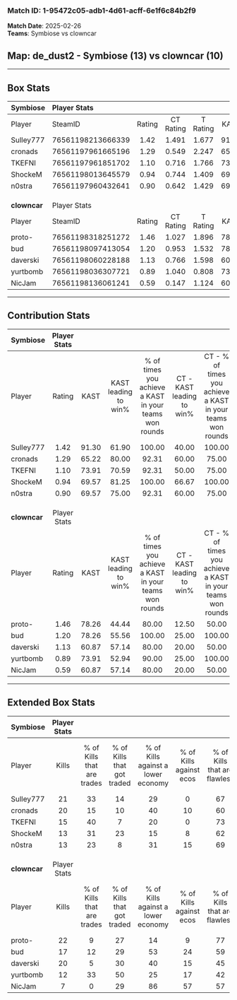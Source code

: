 ### Match ID: 1-95472c05-adb1-4d61-acff-6e1f6c84b2f9  
**Match Date**: 2025-02-26  
**Teams**: Symbiose vs clowncar  

## **Map**: de_dust2 - Symbiose (13) vs clowncar (10)  
---  

## Box Stats  

| **Symbiose** | Player Stats      |        |           |          |       |       |       |         |        |      |     |
| :- | :- | :-: | :-: | :-: | :-: | :-: | :-: | :-: | :-: | :-: | :-: |
| Player       | SteamID           | Rating | CT Rating | T Rating | KAST  |  ADR  | Kills | Assists | Deaths | K/D  | HS% |
| Sulley777    | 76561198213666339 |  1.42  |   1.491   |  1.677   | 91.30 | 82.2  |  21   |    7    |   17   | 1.24 | 52  |
| cronads      | 76561197961665196 |  1.29  |   0.549   |  2.247   | 65.22 | 87.8  |  20   |    5    |   13   | 1.54 | 45  |
| TKEFNI       | 76561197961851702 |  1.10  |   0.716   |  1.766   | 73.91 | 78.3  |  15   |    8    |   15   | 1.00 | 33  |
| ShockeM      | 76561198013645579 |  0.94  |   0.744   |  1.409   | 69.57 | 72.0  |  13   |    6    |   16   | 0.81 | 61  |
| n0stra       | 76561197960432641 |  0.90  |   0.642   |  1.429   | 69.57 | 66.6  |  13   |    6    |   17   | 0.76 | 23  |
|              |                   |        |           |          |       |       |       |         |        |      |     |
|              |                   |        |           |          |       |       |       |         |        |      |     |
|              |                   |        |           |          |       |       |       |         |        |      |     |
| **clowncar** | Player Stats      |        |           |          |       |       |       |         |        |      |     |
| Player       | SteamID           | Rating | CT Rating | T Rating | KAST  |  ADR  | Kills | Assists | Deaths | K/D  | HS% |
| proto-       | 76561198318251272 |  1.46  |   1.027   |  1.896   | 78.26 | 121.4 |  22   |    6    |   18   | 1.22 | 63  |
| bud          | 76561198097413054 |  1.20  |   0.953   |  1.532   | 78.26 | 83.3  |  17   |    7    |   16   | 1.06 | 41  |
| daverski     | 76561198060228188 |  1.13  |   0.766   |  1.598   | 60.87 | 87.7  |  20   |    2    |   18   | 1.11 | 65  |
| yurtbomb     | 76561198036307721 |  0.89  |   1.040   |  0.808   | 73.91 | 54.7  |  12   |    3    |   15   | 0.80 | 41  |
| NicJam       | 76561198136061241 |  0.59  |   0.147   |  1.124   | 60.87 | 46.5  |   7   |    4    |   15   | 0.47 | 57  |
---  

## Contribution Stats  

| **Symbiose** | Player Stats |       |                      |                                                        |                           |                                                             |                          |                                                            |
| :- | :-: | :-: | :-: | :-: | :-: | :-: | :-: | :-: |
| Player       |    Rating    | KAST  | KAST leading to win% | % of times you achieve a KAST in your teams won rounds | CT - KAST leading to win% | CT - % of times you achieve a KAST in your teams won rounds | T - KAST leading to win% | T - % of times you achieve a KAST in your teams won rounds |
| Sulley777    |     1.42     | 91.30 |        61.90         |                         100.00                         |           40.00           |                           100.00                            |          81.82           |                           100.00                           |
| cronads      |     1.29     | 65.22 |        80.00         |                         92.31                          |           60.00           |                            75.00                            |          90.00           |                           100.00                           |
| TKEFNI       |     1.10     | 73.91 |        70.59         |                         92.31                          |           50.00           |                            75.00                            |          81.82           |                           100.00                           |
| ShockeM      |     0.94     | 69.57 |        81.25         |                         100.00                         |           66.67           |                           100.00                            |          90.00           |                           100.00                           |
| n0stra       |     0.90     | 69.57 |        75.00         |                         92.31                          |           60.00           |                            75.00                            |          81.82           |                           100.00                           |
|              |              |       |                      |                                                        |                           |                                                             |                          |                                                            |
|              |              |       |                      |                                                        |                           |                                                             |                          |                                                            |
|              |              |       |                      |                                                        |                           |                                                             |                          |                                                            |
| **clowncar** | Player Stats |       |                      |                                                        |                           |                                                             |                          |                                                            |
| Player       |    Rating    | KAST  | KAST leading to win% | % of times you achieve a KAST in your teams won rounds | CT - KAST leading to win% | CT - % of times you achieve a KAST in your teams won rounds | T - KAST leading to win% | T - % of times you achieve a KAST in your teams won rounds |
| proto-       |     1.46     | 78.26 |        44.44         |                         80.00                          |           12.50           |                            50.00                            |          70.00           |                           87.50                            |
| bud          |     1.20     | 78.26 |        55.56         |                         100.00                         |           25.00           |                           100.00                            |          80.00           |                           100.00                           |
| daverski     |     1.13     | 60.87 |        57.14         |                         80.00                          |           20.00           |                            50.00                            |          77.78           |                           87.50                            |
| yurtbomb     |     0.89     | 73.91 |        52.94         |                         90.00                          |           25.00           |                           100.00                            |          77.78           |                           87.50                            |
| NicJam       |     0.59     | 60.87 |        57.14         |                         80.00                          |           20.00           |                            50.00                            |          77.78           |                           87.50                            |
---  

## Extended Box Stats  

| **Symbiose** | Player Stats |                            |                            |                                    |                         |                              |                                 |        |                             |                                     |                          |                               |                            |
| :- | :-: | :-: | :-: | :-: | :-: | :-: | :-: | :-: | :-: | :-: | :-: | :-: | :-: |
| Player       |    Kills     | % of Kills that are trades | % of Kills that got traded | % of Kills against a lower economy | % of Kills against ecos | % of Kills that are flawless | % of Kills that are close duels | Deaths | % of Deaths that get traded | % of Deaths against a lower economy | % of Deaths against ecos | % of Deaths that are flawless | % of Deaths that are close |
| Sulley777    |      21      |             33             |             14             |                 29                 |            0            |              67              |                5                |   17   |             41              |                 18                  |            6             |              47               |             0              |
| cronads      |      20      |             15             |             10             |                 40                 |           10            |              60              |                0                |   13   |             23              |                 15                  |            0             |              69               |             0              |
| TKEFNI       |      15      |             40             |             7              |                 20                 |            0            |              73              |                7                |   15   |             33              |                 13                  |            0             |              53               |             13             |
| ShockeM      |      13      |             31             |             23             |                 15                 |            8            |              62              |               15                |   16   |             31              |                 25                  |            6             |              50               |             0              |
| n0stra       |      13      |             23             |             8              |                 31                 |           15            |              69              |                0                |   17   |             29              |                 12                  |            0             |              71               |             6              |
|              |              |                            |                            |                                    |                         |                              |                                 |        |                             |                                     |                          |                               |                            |
|              |              |                            |                            |                                    |                         |                              |                                 |        |                             |                                     |                          |                               |                            |
|              |              |                            |                            |                                    |                         |                              |                                 |        |                             |                                     |                          |                               |                            |
| **clowncar** | Player Stats |                            |                            |                                    |                         |                              |                                 |        |                             |                                     |                          |                               |                            |
| Player       |    Kills     | % of Kills that are trades | % of Kills that got traded | % of Kills against a lower economy | % of Kills against ecos | % of Kills that are flawless | % of Kills that are close duels | Deaths | % of Deaths that get traded | % of Deaths against a lower economy | % of Deaths against ecos | % of Deaths that are flawless | % of Deaths that are close |
| proto-       |      22      |             9              |             27             |                 14                 |            9            |              77              |                5                |   18   |              6              |                 33                  |            17            |              67               |             6              |
| bud          |      17      |             12             |             29             |                 53                 |           24            |              59              |                0                |   16   |             13              |                 25                  |            0             |              69               |             0              |
| daverski     |      20      |             5              |             30             |                 40                 |           15            |              45              |                5                |   18   |             17              |                 28                  |            17            |              61               |             11             |
| yurtbomb     |      12      |             33             |             50             |                 25                 |           17            |              42              |                8                |   15   |              7              |                 20                  |            0             |              67               |             0              |
| NicJam       |      7       |             0              |             29             |                 86                 |           57            |              57              |                0                |   15   |             20              |                 27                  |            0             |              67               |             7              |

